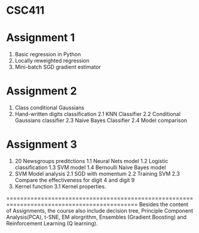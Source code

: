 # CSC411

Assignment 1
=============================================================================================================================
1. Basic regression in Python
2. Locally reweighted regression
3. Mini-batch SGD gradient estimator

Assignment 2
=============================================================================================================================
1. Class conditional Gaussians
2. Hand-written digits classification
  2.1 KNN Classifier
  2.2 Conditional Gaussians classifier
  2.3 Naive Bayes Classifier
  2.4 Model comparison
  
Assignment 3
=============================================================================================================================
1. 20 Newsgroups preditctions
  1.1 Neural Nets model
  1.2 Logistic classification
  1.3 SVM model
  1.4 Bernoulli Naive Bayes model
2. SVM Model analysis
  2.1 SGD with momentum
  2.2 Training SVM
  2.3 Compare the effectiveness for digit 4 and digit 9
3. Kernel function
  3.1 Kernel properties.
  
============================================================================================
Besides the content of Assignments, the course also include decision tree, Principle Component Analysis(PCA), t-SNE, EM alorgrithm, Ensembles (Gradient Boosting) and Reinforcement Learning (Q learning). 
